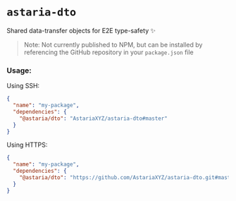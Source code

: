 # `astaria-dto`

Shared data-transfer objects for E2E type-safety :sparkles:

> Note: Not currently published to NPM, but can be installed by referencing the
> GitHub repository in your `package.json` file

### Usage:

Using SSH: 

```json
{
  "name": "my-package",
  "dependencies": {
    "@astaria/dto": "AstariaXYZ/astaria-dto#master"
  }
}
```

Using HTTPS:

```json
{
  "name": "my-package",
  "dependencies": {
    "@astaria/dto": "https://github.com/AstariaXYZ/astaria-dto.git#master"
  }
}
```
